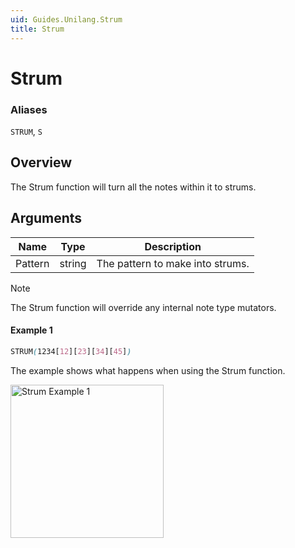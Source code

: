 ```yaml
---
uid: Guides.Unilang.Strum
title: Strum
---
```


# Strum
### Aliases
`STRUM`, `S`

## Overview
The Strum function will turn all the notes within it to strums.

## Arguments
| Name        | Type        | Description                      |
| ----------- | ----------- | -------------------------------- |
| Pattern     | string      | The pattern to make into strums. |

> [!NOTE]
> The Strum function will override any internal note type mutators.

#### Example 1
```css
STRUM(1234[12][23][34][45])
```
The example shows what happens when using the Strum function.

<img src="/images/unilang_examples/strum/example1.png" alt="Strum Example 1" style="width:245px;"/>
